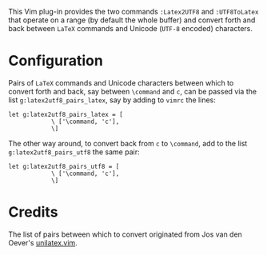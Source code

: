 This Vim plug-in provides the two commands `:Latex2UTF8` and `:UTF8ToLatex` that operate on a range (by default the whole buffer) and convert forth and back between `LaTeX` commands and Unicode (`UTF-8` encoded) characters.

# Configuration

Pairs of `LaTeX` commands and Unicode characters between which to convert forth and back, say between `\command` and `c`, can be passed via the list `g:latex2utf8_pairs_latex`, say by  adding to `vimrc` the lines:

```vim
let g:latex2utf8_pairs_latex = [
			\ ['\command, 'c'],
			\]
```

The other way around, to convert back from `c` to `\command`, add to the list `g:latex2utf8_pairs_utf8` the same pair:

```vim
let g:latex2utf8_pairs_utf8 = [
			\ ['\command, 'c'],
			\]
```

# Credits

The list of pairs between which to convert originated from Jos van den Oever's [unilatex.vim](https://www.vim.org/scripts/script.php?script_id=284).

